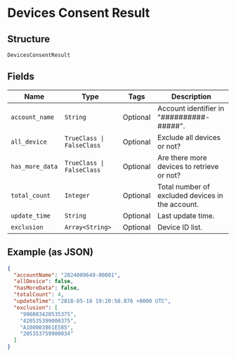 
# Devices Consent Result

## Structure

`DevicesConsentResult`

## Fields

| Name | Type | Tags | Description |
|  --- | --- | --- | --- |
| `account_name` | `String` | Optional | Account identifier in "##########-#####". |
| `all_device` | `TrueClass \| FalseClass` | Optional | Exclude all devices or not? |
| `has_more_data` | `TrueClass \| FalseClass` | Optional | Are there more devices to retrieve or not? |
| `total_count` | `Integer` | Optional | Total number of excluded devices in the account. |
| `update_time` | `String` | Optional | Last update time. |
| `exclusion` | `Array<String>` | Optional | Device ID list. |

## Example (as JSON)

```json
{
  "accountName": "2024009649-00001",
  "allDevice": false,
  "hasMoreData": false,
  "totalCount": 4,
  "updateTime": "2018-05-18 19:20:50.076 +0000 UTC",
  "exclusion": [
    "990003420535375",
    "420535399000375",
    "A100003861E585",
    "205353759900034"
  ]
}
```

